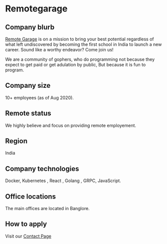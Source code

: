 
# Remotegarage

## Company blurb

[Remote Garage](http://www.remotegarage.club/) is on a mission to bring your best potential regardless of what left undiscovered by becoming the first school in India to launch a new career. Sound like a worthy endeavor? Come join us!

We are a community of gophers, who do programming not because they expect to get paid or get adulation by public, But because it is fun to program.


## Company size

10+ employees (as of Aug 2020).

## Remote status

We highly believe and focus on providing remote employement.

## Region

India

## Company technologies

Docker, Kubernetes , React , Golang , GRPC, JavaScript.

## Office locations

The main offices are located in Banglore.

## How to apply

Visit our [Contact Page](https://angel.co/company/remotegarage)
